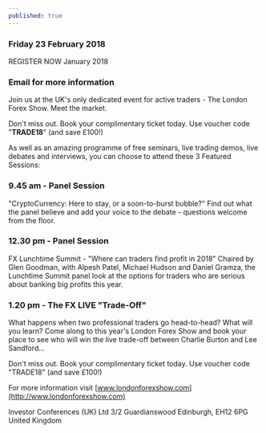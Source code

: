 ```yaml
---
published: true
---
```

### Friday 23 February 2018

REGISTER NOW
January 2018

### Email for more information

Join us at the UK's only dedicated event for active traders - The London Forex Show. Meet the market.

Don't miss out. Book your complimentary ticket today. Use voucher code "**TRADE18**" (and save £100!)

As well as an amazing programme of free seminars, live trading demos, live debates and interviews, you can choose to attend these 3 Featured Sessions:

### 9.45 am - Panel Session
"CryptoCurrency: Here to stay, or a soon-to-burst bubble?"
Find out what the panel believe and add your voice to the debate - questions welcome from the floor.

### 12.30 pm - Panel Session
FX Lunchtime Summit - "Where can traders find profit in 2018"
Chaired by Glen Goodman, with Alpesh Patel, Michael Hudson and Daniel Gramza, the Lunchtime Summit panel look at the options for traders who are serious about banking big profits this year.

### 1.20 pm - The FX LIVE "Trade-Off"
What happens when two professional traders go head-to-head? What will you learn? Come along to this year's London Forex Show and book your place to see who will win the live trade-off between Charlie Burton and Lee Sandford...
 
Don't miss out. Book your complimentary ticket today. Use voucher code "TRADE18" (and save £100!)

For more information visit
[www.londonforexshow.com](http://www.londonforexshow.com)
 


Investor Conferences (UK) Ltd
3/2 Guardianswood
Edinburgh, EH12 6PG United Kingdom
